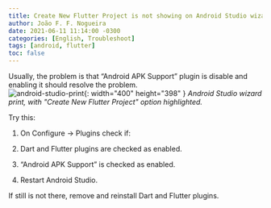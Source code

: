 ```yaml
---
title: Create New Flutter Project is not showing on Android Studio wizard
author: João F. F. Nogueira
date: 2021-06-11 11:14:00 -0300
categories: [English, Troubleshoot]
tags: [android, flutter]
toc: false
---
```


Usually, the problem is that “Android APK Support” plugin is disable and enabling it should resolve the problem.  
   ![android-studio-print](/posts/2021-06-11-01.png){: width="400" height="398" }
_Android Studio wizard print, with "Create New Flutter Project" option highlighted._

Try this:

1. On Configure -> Plugins check if:

2. Dart and Flutter plugins are checked as enabled.

3. “Android APK Support” is checked as enabled.

4. Restart Android Studio.

If still is not there, remove and reinstall Dart and Flutter plugins.